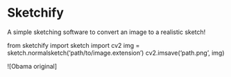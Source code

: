 # Sketchify

A simple sketching software to convert an image to a realistic sketch!

from sketchify import sketch
import cv2
img = sketch.normalsketch(‘path/to/image.extension’)
cv2.imsave(‘path.png’, img)

![Obama original]